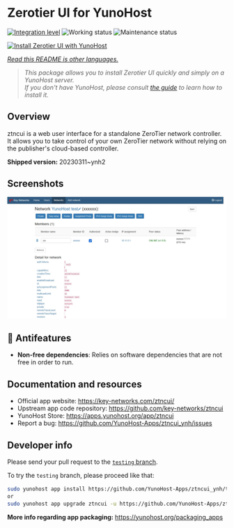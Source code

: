 <!--
N.B.: This README was automatically generated by <https://github.com/YunoHost/apps/tree/master/tools/readme_generator>
It shall NOT be edited by hand.
-->

# Zerotier UI for YunoHost

[![Integration level](https://dash.yunohost.org/integration/ztncui.svg)](https://dash.yunohost.org/appci/app/ztncui) ![Working status](https://ci-apps.yunohost.org/ci/badges/ztncui.status.svg) ![Maintenance status](https://ci-apps.yunohost.org/ci/badges/ztncui.maintain.svg)

[![Install Zerotier UI with YunoHost](https://install-app.yunohost.org/install-with-yunohost.svg)](https://install-app.yunohost.org/?app=ztncui)

*[Read this README is other languages.](./ALL_README.md)*

> *This package allows you to install Zerotier UI quickly and simply on a YunoHost server.*  
> *If you don't have YunoHost, please consult [the guide](https://yunohost.org/install) to learn how to install it.*

## Overview

ztncui is a web user interface for a standalone ZeroTier network controller.
It allows you to take control of your own ZeroTier network without relying on the publisher's cloud-based controller.



**Shipped version:** 20230311~ynh2

## Screenshots

![Screenshot of Zerotier UI](./doc/screenshots/screenshot.jpg)

## :red_circle: Antifeatures

- **Non-free dependencies**: Relies on software dependencies that are not free in order to run.

## Documentation and resources

- Official app website: <https://key-networks.com/ztncui/>
- Upstream app code repository: <https://github.com/key-networks/ztncui>
- YunoHost Store: <https://apps.yunohost.org/app/ztncui>
- Report a bug: <https://github.com/YunoHost-Apps/ztncui_ynh/issues>

## Developer info

Please send your pull request to the [`testing` branch](https://github.com/YunoHost-Apps/ztncui_ynh/tree/testing).

To try the `testing` branch, please proceed like that:

```bash
sudo yunohost app install https://github.com/YunoHost-Apps/ztncui_ynh/tree/testing --debug
or
sudo yunohost app upgrade ztncui -u https://github.com/YunoHost-Apps/ztncui_ynh/tree/testing --debug
```

**More info regarding app packaging:** <https://yunohost.org/packaging_apps>

